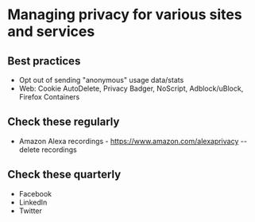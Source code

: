 Managing privacy for various sites and services
===============================================

Best practices
--------------
* Opt out of sending "anonymous" usage data/stats
* Web: Cookie AutoDelete, Privacy Badger, NoScript, Adblock/uBlock, Firefox Containers



Check these regularly
---------------------

* Amazon Alexa recordings - https://www.amazon.com/alexaprivacy -- delete recordings




Check these quarterly
---------------------
* Facebook
* LinkedIn
* Twitter
